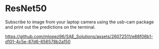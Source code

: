 # ResNet50
Subscribe to image from your laptop camera using the usb-cam package and print out the
predictions on the terminal. 

https://github.com/mlopez96/SAE_Solutions/assets/26072511/e88f06b1-d101-4c5e-87d6-656578b2a150

